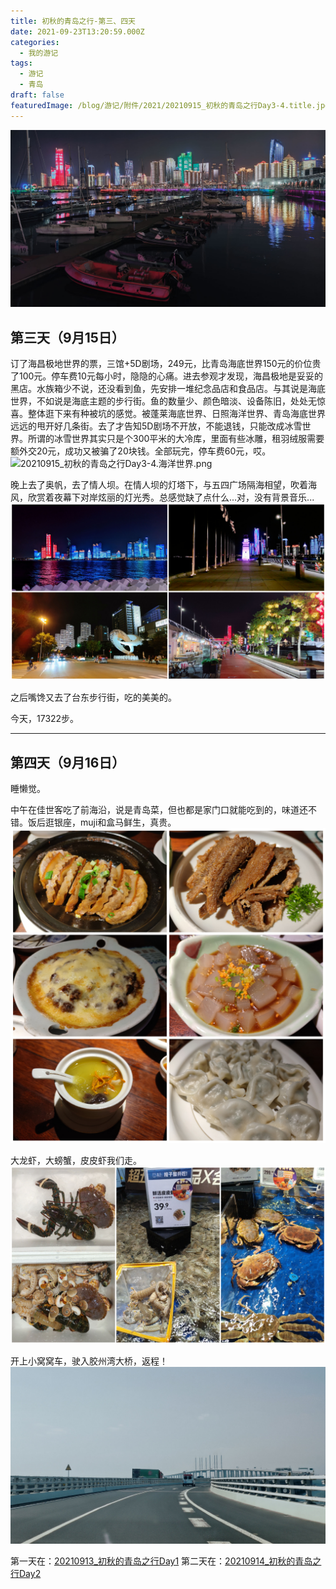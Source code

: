 ```yaml
---
title: 初秋的青岛之行-第三、四天
date: 2021-09-23T13:20:59.000Z
categories:
  - 我的游记
tags:
  - 游记
  - 青岛
draft: false
featuredImage: /blog/游记/附件/2021/20210915_初秋的青岛之行Day3-4.title.jpg
---
```

![20210915_初秋的青岛之行Day3-4.title.jpg](/blog/游记/附件/2021/20210915_初秋的青岛之行Day3-4.title.jpg)
## 第三天（9月15日）
订了海昌极地世界的票，三馆+5D剧场，249元，比青岛海底世界150元的价位贵了100元。停车费10元每小时，隐隐的心痛。进去参观才发现，海昌极地是妥妥的黑店。水族箱少不说，还没看到鱼，先安排一堆纪念品店和食品店。与其说是海底世界，不如说是海底主题的步行街。鱼的数量少、颜色暗淡、设备陈旧，处处无惊喜。整体逛下来有种被坑的感觉。被蓬莱海底世界、日照海洋世界、青岛海底世界远远的甩开好几条街。去了才告知5D剧场不开放，不能退钱，只能改成冰雪世界。所谓的冰雪世界其实只是个300平米的大冷库，里面有些冰雕，租羽绒服需要额外交20元，成功又被骗了20块钱。全部玩完，停车费60元，哎。
![20210915_初秋的青岛之行Day3-4.海洋世界.png](/blog/游记/附件/2021/20210915_初秋的青岛之行Day3-4.海洋世界.png)

晚上去了奥帆，去了情人坝。在情人坝的灯塔下，与五四广场隔海相望，吹着海风，欣赏着夜幕下对岸炫丽的灯光秀。总感觉缺了点什么...对，没有背景音乐...
![20210915_初秋的青岛之行Day3-4.奥帆夜景.png](/blog/游记/附件/2021/20210915_初秋的青岛之行Day3-4.奥帆夜景.png)

之后嘴馋又去了台东步行街，吃的美美的。

今天，17322步。

----


## 第四天（9月16日）
睡懒觉。

中午在佳世客吃了前海沿，说是青岛菜，但也都是家门口就能吃到的，味道还不错。饭后逛银座，muji和盒马鲜生，真贵。
![20210915_初秋的青岛之行Day3-4.美食.png](/blog/游记/附件/2021/20210915_初秋的青岛之行Day3-4.美食.png)

大龙虾，大螃蟹，皮皮虾我们走。
![20210915_初秋的青岛之行Day3-4.海鲜.png](/blog/游记/附件/2021/20210915_初秋的青岛之行Day3-4.海鲜.png)

开上小窝窝车，驶入胶州湾大桥，返程！
![20210915_初秋的青岛之行Day3-4.返程.jpg](/blog/游记/附件/2021/20210915_初秋的青岛之行Day3-4.返程.jpg)

第一天在：[20210913_初秋的青岛之行Day1](/posts/游记/20210913_初秋的青岛之行day1)
第二天在：[20210914_初秋的青岛之行Day2](/posts/游记/20210914_初秋的青岛之行day2)
